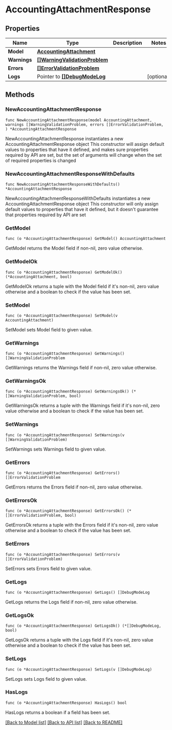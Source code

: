# AccountingAttachmentResponse

## Properties

Name | Type | Description | Notes
------------ | ------------- | ------------- | -------------
**Model** | [**AccountingAttachment**](AccountingAttachment.md) |  | 
**Warnings** | [**[]WarningValidationProblem**](WarningValidationProblem.md) |  | 
**Errors** | [**[]ErrorValidationProblem**](ErrorValidationProblem.md) |  | 
**Logs** | Pointer to [**[]DebugModeLog**](DebugModeLog.md) |  | [optional] 

## Methods

### NewAccountingAttachmentResponse

`func NewAccountingAttachmentResponse(model AccountingAttachment, warnings []WarningValidationProblem, errors []ErrorValidationProblem, ) *AccountingAttachmentResponse`

NewAccountingAttachmentResponse instantiates a new AccountingAttachmentResponse object
This constructor will assign default values to properties that have it defined,
and makes sure properties required by API are set, but the set of arguments
will change when the set of required properties is changed

### NewAccountingAttachmentResponseWithDefaults

`func NewAccountingAttachmentResponseWithDefaults() *AccountingAttachmentResponse`

NewAccountingAttachmentResponseWithDefaults instantiates a new AccountingAttachmentResponse object
This constructor will only assign default values to properties that have it defined,
but it doesn't guarantee that properties required by API are set

### GetModel

`func (o *AccountingAttachmentResponse) GetModel() AccountingAttachment`

GetModel returns the Model field if non-nil, zero value otherwise.

### GetModelOk

`func (o *AccountingAttachmentResponse) GetModelOk() (*AccountingAttachment, bool)`

GetModelOk returns a tuple with the Model field if it's non-nil, zero value otherwise
and a boolean to check if the value has been set.

### SetModel

`func (o *AccountingAttachmentResponse) SetModel(v AccountingAttachment)`

SetModel sets Model field to given value.


### GetWarnings

`func (o *AccountingAttachmentResponse) GetWarnings() []WarningValidationProblem`

GetWarnings returns the Warnings field if non-nil, zero value otherwise.

### GetWarningsOk

`func (o *AccountingAttachmentResponse) GetWarningsOk() (*[]WarningValidationProblem, bool)`

GetWarningsOk returns a tuple with the Warnings field if it's non-nil, zero value otherwise
and a boolean to check if the value has been set.

### SetWarnings

`func (o *AccountingAttachmentResponse) SetWarnings(v []WarningValidationProblem)`

SetWarnings sets Warnings field to given value.


### GetErrors

`func (o *AccountingAttachmentResponse) GetErrors() []ErrorValidationProblem`

GetErrors returns the Errors field if non-nil, zero value otherwise.

### GetErrorsOk

`func (o *AccountingAttachmentResponse) GetErrorsOk() (*[]ErrorValidationProblem, bool)`

GetErrorsOk returns a tuple with the Errors field if it's non-nil, zero value otherwise
and a boolean to check if the value has been set.

### SetErrors

`func (o *AccountingAttachmentResponse) SetErrors(v []ErrorValidationProblem)`

SetErrors sets Errors field to given value.


### GetLogs

`func (o *AccountingAttachmentResponse) GetLogs() []DebugModeLog`

GetLogs returns the Logs field if non-nil, zero value otherwise.

### GetLogsOk

`func (o *AccountingAttachmentResponse) GetLogsOk() (*[]DebugModeLog, bool)`

GetLogsOk returns a tuple with the Logs field if it's non-nil, zero value otherwise
and a boolean to check if the value has been set.

### SetLogs

`func (o *AccountingAttachmentResponse) SetLogs(v []DebugModeLog)`

SetLogs sets Logs field to given value.

### HasLogs

`func (o *AccountingAttachmentResponse) HasLogs() bool`

HasLogs returns a boolean if a field has been set.


[[Back to Model list]](../README.md#documentation-for-models) [[Back to API list]](../README.md#documentation-for-api-endpoints) [[Back to README]](../README.md)


